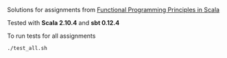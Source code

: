 Solutions for assignments from [Functional Programming Principles in Scala](https://class.coursera.org/progfun-003)

Tested with **Scala 2.10.4** and **sbt 0.12.4**

To run tests for all assignments

```
./test_all.sh
```
